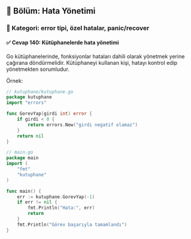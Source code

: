 ## 📘 Bölüm: Hata Yönetimi  
### 🔹 Kategori: error tipi, özel hatalar, panic/recover  
#### ✅ Cevap 140: Kütüphanelerde hata yönetimi

Go kütüphanelerinde, fonksiyonlar hataları dahili olarak yönetmek yerine çağırana döndürmelidir. Kütüphaneyi kullanan kişi, hatayı kontrol edip yönetmekten sorumludur.

Örnek:

```go
// kutuphane/kutuphane.go
package kutuphane
import "errors"

func GorevYap(girdi int) error {
    if girdi < 0 {
        return errors.New("girdi negatif olamaz")
    }
    return nil
}
```

```go
// main.go
package main
import (
    "fmt"
    "kutuphane"
)

func main() {
    err := kutuphane.GorevYap(-1)
    if err != nil {
        fmt.Println("Hata:", err)
        return
    }
    fmt.Println("Görev başarıyla tamamlandı")
}
```
